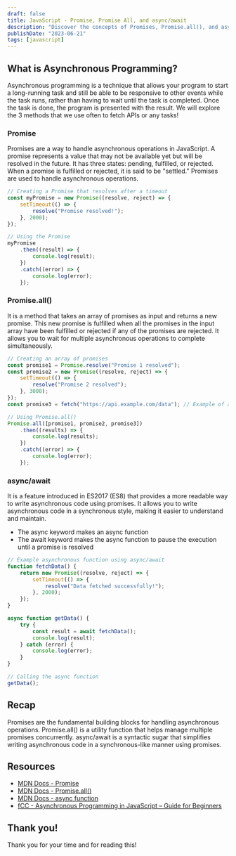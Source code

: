 ```yaml
---
draft: false
title: JavaScript - Promise, Promise All, and async/await
description: "Discover the concepts of Promises, Promise.all(), and async/await in JS, along with example code for each. Learn to handle asynchronous operations effectively."
publishDate: "2023-06-21"
tags: [javascript]
---
```


## What is Asynchronous Programming?

Asynchronous programming is a technique that allows your program to start a long-running task and still be able to be responsive to other events while the task runs, rather than having to wait until the task is completed. Once the task is done, the program is presented with the result. We will explore the 3 methods that we use often to fetch APIs or any tasks!

### Promise

Promises are a way to handle asynchronous operations in JavaScript. A promise represents a value that may not be available yet but will be resolved in the future. It has three states: pending, fulfilled, or rejected. When a promise is fulfilled or rejected, it is said to be "settled." Promises are used to handle asynchronous operations.

```jsx
// Creating a Promise that resolves after a timeout
const myPromise = new Promise((resolve, reject) => {
	setTimeout(() => {
		resolve("Promise resolved!");
	}, 2000);
});

// Using the Promise
myPromise
	.then((result) => {
		console.log(result);
	})
	.catch((error) => {
		console.log(error);
	});
```

### Promise.all()

It is a method that takes an array of promises as input and returns a new promise. This new promise is fulfilled when all the promises in the input array have been fulfilled or rejected if any of the promises are rejected. It allows you to wait for multiple asynchronous operations to complete simultaneously.

```jsx
// Creating an array of promises
const promise1 = Promise.resolve("Promise 1 resolved");
const promise2 = new Promise((resolve, reject) => {
	setTimeout(() => {
		resolve("Promise 2 resolved");
	}, 3000);
});
const promise3 = fetch("https://api.example.com/data"); // Example of an HTTP request

// Using Promise.all()
Promise.all([promise1, promise2, promise3])
	.then((results) => {
		console.log(results);
	})
	.catch((error) => {
		console.log(error);
	});
```

### async/await

It is a feature introduced in ES2017 (ES8) that provides a more readable way to write asynchronous code using promises. It allows you to write asynchronous code in a synchronous style, making it easier to understand and maintain.

- The async keyword makes an async function
- The await keyword makes the async function to pause the execution until a promise is resolved

```jsx
// Example asynchronous function using async/await
function fetchData() {
	return new Promise((resolve, reject) => {
		setTimeout(() => {
			resolve("Data fetched successfully!");
		}, 2000);
	});
}

async function getData() {
	try {
		const result = await fetchData();
		console.log(result);
	} catch (error) {
		console.log(error);
	}
}

// Calling the async function
getData();
```

## Recap

Promises are the fundamental building blocks for handling asynchronous operations. Promise.all() is a utility function that helps manage multiple promises concurrently. async/await is a syntactic sugar that simplifies writing asynchronous code in a synchronous-like manner using promises.

## Resources

- <a href="https://developer.mozilla.org/en-US/docs/Web/JavaScript/Reference/Global_Objects/Promise" target="_blank" rel="noopener noreferrer">MDN Docs - Promise</a>
- <a href="https://developer.mozilla.org/en-US/docs/Web/JavaScript/Reference/Global_Objects/Promise/all" target="_blank" rel="noopener noreferrer">MDN Docs - Promise.all()</a>
- <a href="https://developer.mozilla.org/en-US/docs/Web/JavaScript/Reference/Statements/async_function" target="_blank" rel="noopener noreferrer">MDN Docs - async function</a>
- <a href="https://www.freecodecamp.org/news/asynchronous-programming-in-javascript/" target="_blank" rel="noopener noreferrer">fCC - Asynchronous Programming in JavaScript – Guide for Beginners</a>

## Thank you!

Thank you for your time and for reading this!
